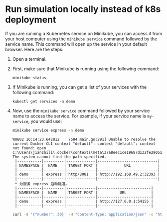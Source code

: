 # Run simulation locally instead of k8s deployment
If you are running a Kubernetes service on Minikube, you can access it from your host computer using the `minikube service` command followed by the service name. This command will open up the service in your default browser. Here are the steps:  
   
1. Open a terminal.  
   
2. First, make sure that Minikube is running using the following command:  
   ```  
   minikube status  
   ```  
3. If Minikube is running, you can get a list of your services with the following command:  
   ```  
   kubectl get services -n demo
   ```  
4. Now, use the `minikube service` command followed by your service name to access the service. For example, if your service name is `my-service`, you would use:  
   ```bash
   minikube service express -n demo
   ```
   ```
   W0602 16:14:23.642812    7584 main.go:291] Unable to resolve the current Docker CLI context "default": context "default": context not found: open C:\Users\jianzhili\.docker\contexts\meta\37a8eec1ce19687d132fe29051dca629d164e2c4958ba141d5f4133a33f0688f\meta.json: The system cannot find the path specified.
    |-----------|---------|-------------|---------------------------|
    | NAMESPACE |  NAME   | TARGET PORT |            URL            |
    |-----------|---------|-------------|---------------------------|
    | demo      | express | http/8081   | http://192.168.49.2:32393 |
    |-----------|---------|-------------|---------------------------|
    * 为服务 express 启动隧道。
    |-----------|---------|-------------|------------------------|
    | NAMESPACE |  NAME   | TARGET PORT |          URL           |
    |-----------|---------|-------------|------------------------|
    | demo      | express |             | http://127.0.0.1:54155 |
    |-----------|---------|-------------|------------------------|
   ```
    ```bash
    curl -d '{"number": 30}' -H "Content-Type: application/json" -s "http://127.0.0.1:54155/fibonacci"
    ```
